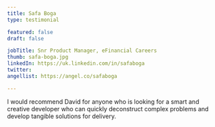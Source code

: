 ```yaml
---
title: Safa Boga
type: testimonial

featured: false
draft: false

jobTitle: Snr Product Manager, eFinancial Careers
thumb: safa-boga.jpg
linkedIn: https://uk.linkedin.com/in/safaboga
twitter:
angellist: https://angel.co/safaboga

---
```


I would recommend David for anyone who is looking for a smart and creative developer who can quickly deconstruct complex problems and develop tangible solutions for delivery.
